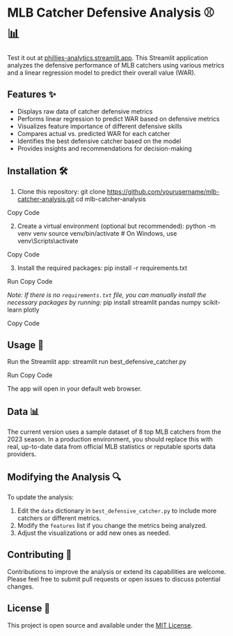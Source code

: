 # MLB Catcher Defensive Analysis ⚾📊

Test it out at [phillies-analytics.streamlit.app](https://phillies-analytics.streamlit.app). This Streamlit application analyzes the defensive performance of MLB catchers using various metrics and a linear regression model to predict their overall value (WAR).

## Features ✨

- Displays raw data of catcher defensive metrics
- Performs linear regression to predict WAR based on defensive metrics
- Visualizes feature importance of different defensive skills
- Compares actual vs. predicted WAR for each catcher
- Identifies the best defensive catcher based on the model
- Provides insights and recommendations for decision-making

## Installation 🛠️

1. Clone this repository:
git clone https://github.com/yourusername/mlb-catcher-analysis.git
cd mlb-catcher-analysis

Copy Code

2. Create a virtual environment (optional but recommended):
python -m venv venv
source venv/bin/activate # On Windows, use venv\Scripts\activate

Copy Code

3. Install the required packages:
pip install -r requirements.txt

Run
Copy Code

*Note: If there is no `requirements.txt` file, you can manually install the necessary packages by running:*
pip install streamlit pandas numpy scikit-learn plotly

Copy Code

## Usage 🎯

Run the Streamlit app:
streamlit run best_defensive_catcher.py

Run
Copy Code

The app will open in your default web browser.

## Data 📊

The current version uses a sample dataset of 8 top MLB catchers from the 2023 season. In a production environment, you should replace this with real, up-to-date data from official MLB statistics or reputable sports data providers.

## Modifying the Analysis 🔍

To update the analysis:

1. Edit the `data` dictionary in `best_defensive_catcher.py` to include more catchers or different metrics.
2. Modify the `features` list if you change the metrics being analyzed.
3. Adjust the visualizations or add new ones as needed.

## Contributing 🤝

Contributions to improve the analysis or extend its capabilities are welcome. Please feel free to submit pull requests or open issues to discuss potential changes.

## License 📜

This project is open source and available under the [MIT License](LICENSE).

